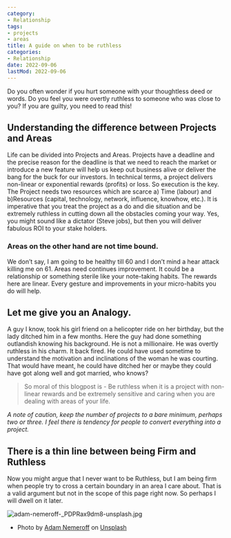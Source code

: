 ```yaml
---
category:
- Relationship
tags:
- projects
- areas
title: A guide on when to be ruthless
categories:
- Relationship
date: 2022-09-06
lastMod: 2022-09-06
---
```

Do you often wonder if you hurt someone with your thoughtless deed or words. Do you feel you were overtly ruthless to someone who was close to you? If you are guilty, you need to read this!

## Understanding the difference between Projects and Areas
Life can be divided into Projects and Areas. Projects have a deadline and the precise reason for the deadline is that we need to reach the market or introduce a new feature will help us keep out business alive or deliver the bang for the buck for our investors. In technical terms, a project delivers non-linear or exponential rewards (profits) or loss. So execution is the key. The Project needs two resources which are scarce a) Time (labour) and b)Resources (capital, technology, network, influence, knowhow, etc.). It is imperative that you treat the project as a do and die situation and be extremely ruthless in cutting down all the obstacles coming your way. Yes, you might sound like a dictator (Steve jobs), but then you will deliver fabulous ROI to your stake holders.

### Areas on the other hand are not time bound.

We don’t say, I am going to be healthy till 60 and I don’t mind a hear attack killing me on 61. Areas need continues improvement. It could be a relationship or something sterile like your note-taking habits. The rewards here are linear. Every gesture and improvements in your micro-habits you do will help.

## Let me give you an Analogy. 
A guy I know, took his girl friend on a helicopter ride on her birthday, but the lady ditched him in a few months. Here the guy had done something outlandish knowing his background. He is not a millionaire. He was overtly ruthless in his charm. It back fired. He could have used sometime to understand the motivation and inclinations of the woman he was courting. That would have meant, he could have ditched her or maybe they could have got along well and got married, who knows?

> So moral of this blogpost is - Be ruthless when it is a project with non-linear rewards and be extremely sensitive and caring when you are dealing with areas of your life.

*A note of caution, keep the number of projects to a bare minimum, perhaps two or three. I feel there is tendency for people to convert everything into a project.*

## There is a thin line between being Firm and Ruthless
Now you might argue that I never want to be Ruthless, but I am being firm when people try to cross a certain boundary in an area I care about. That is a valid argument but not in the scope of this page right now. So perhaps I will dwell on it later.

![adam-nemeroff-_PDPRax9dm8-unsplash.jpg](/assets/adam-nemeroff-_pdprax9dm8-unsplash_1662450869985_0.jpg)

  + Photo by [Adam Nemeroff](https://unsplash.com/@adamnem?utm_source=unsplash&utm_medium=referral&utm_content=creditCopyText) on [Unsplash](https://unsplash.com/s/photos/kindness?utm_source=unsplash&utm_medium=referral&utm_content=creditCopyText)
